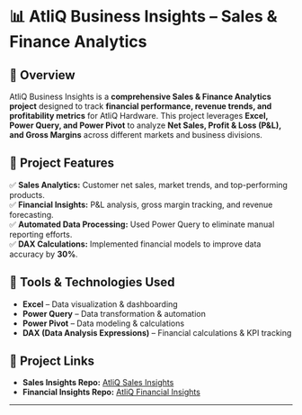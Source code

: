 # 📊 AtliQ Business Insights – Sales & Finance Analytics  

## 🔹 Overview  
AtliQ Business Insights is a **comprehensive Sales & Finance Analytics project** designed to track **financial performance, revenue trends, and profitability metrics** for AtliQ Hardware. This project leverages **Excel, Power Query, and Power Pivot** to analyze **Net Sales, Profit & Loss (P&L), and Gross Margins** across different markets and business divisions.  

## 📌 Project Features  
✅ **Sales Analytics:** Customer net sales, market trends, and top-performing products.  
✅ **Financial Insights:** P&L analysis, gross margin tracking, and revenue forecasting.  
✅ **Automated Data Processing:** Used Power Query to eliminate manual reporting efforts.  
✅ **DAX Calculations:** Implemented financial models to improve data accuracy by **30%**.  

## 🔹 Tools & Technologies Used  
- **Excel** – Data visualization & dashboarding  
- **Power Query** – Data transformation & automation  
- **Power Pivot** – Data modeling & calculations  
- **DAX (Data Analysis Expressions)** – Financial calculations & KPI tracking  

## 🔗 Project Links  
- **Sales Insights Repo:** [AtliQ Sales Insights](https://github.com/its-ekanshi/AtliQ-Sales-Insights)  
- **Financial Insights Repo:** [AtliQ Financial Insights](https://github.com/its-ekanshi/AtliQ-Financial-Insights)  

---
